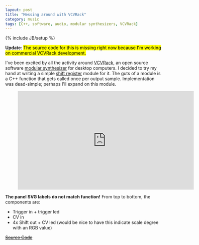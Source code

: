 ```yaml
---
layout: post
title: "Messing around with VCVRack"
category: music
tags: [C++, software, audio, modular synthesizers, VCVRack]
---
```

{% include JB/setup %}

**Update**: <mark>The source code for this is missing right now because I'm working on commercial VCVRack development.</mark>

I've been excited by all the activity around [VCVRack](https://vcvrack.com), an open source software [modular synthesizer]() for desktop computers.
I decided to try my hand at writing a simple [shift register](https://sites.google.com/site/westcoastsynthesis/asr) module for it.
The guts of a module is a C++ function that gets called once per output sample.
Implementation was dead-simple; perhaps I'll expand on this module.
<figure class="iframe-wrapper">
<iframe width="560" height="315" src="https://www.youtube.com/embed/I5DKvgAWdto" frameborder="0" gesture="media" allow="encrypted-media" allowfullscreen></iframe>
</figure>

**The panel SVG labels do not match function!** From top to bottom, the components are:

* Trigger in + trigger led
* CV in
* 4x Shift out + CV led (would be nice to have this indicate scale degree with an RGB value)

~~[Source Code](https://github.com/WIZARDISHUNGRY/vcvrack-plugins)~~
